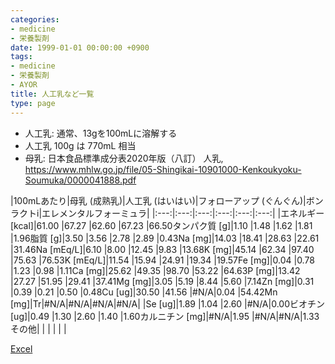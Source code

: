 ```yaml
---
categories:
- medicine
- 栄養製剤
date: 1999-01-01 00:00:00 +0900
tags:
- medicine
- 栄養製剤
- AYOR
title: 人工乳など一覧
type: page
---
```


* 人工乳: 通常、13gを100mLに溶解する
* 人工乳 100g は 770mL 相当
* 母乳: 日本食品標準成分表2020年版（八訂） 人乳, <https://www.mhlw.go.jp/file/05-Shingikai-10901000-Kenkoukyoku-Soumuka/0000041888.pdf>

|100mLあたり|母乳 (成熟乳)|人工乳
(はいはい)|フォローアップ
(ぐんぐん)|ボンラクトi|エレメンタルフォーミュラ|
|:---:|:---:|:---:|:---:|:---:|:---:|
|エネルギー [kcal]|61.00 |67.27 |62.60 |67.23 |66.50タンパク質 [g]|1.10 |1.48 |1.62 |1.81 |1.96脂質 [g]|3.50 |3.56 |2.78 |2.89 |0.43Na [mg]|14.03 |18.41 |28.63 |22.61 |31.46Na [mEq/L]|6.10 |8.00 |12.45 |9.83 |13.68K [mg]|45.14 |62.34 |97.40 |75.63 |76.53K [mEq/L]|11.54 |15.94 |24.91 |19.34 |19.57Fe [mg]|0.04 |0.78 |1.23 |0.98 |1.11Ca [mg]|25.62 |49.35 |98.70 |53.22 |64.63P [mg]|13.42 |27.27 |51.95 |29.41 |37.41Mg [mg]|3.05 |5.19 |8.44 |5.60 |7.14Zn [mg]|0.31 |0.39 |0.21 |0.50 |0.48Cu [ug]|30.50 |41.56 |#N/A|0.04 |54.42Mn [mg]|Tr|#N/A|#N/A|#N/A|#N/A|
|Se [ug]|1.89 |1.04 |2.60 |#N/A|0.00ビオチン [ug]|0.49 |1.30 |2.60 |1.40 |1.60カルニチン [mg]|#N/A|1.95 |#N/A|#N/A|1.33その他| | | | | |

[Excel](./%E4%BA%BA%E5%B7%A5%E4%B9%B3%E3%81%AA%E3%81%A9%E4%B8%80%E8%A6%A7.xlsx)
